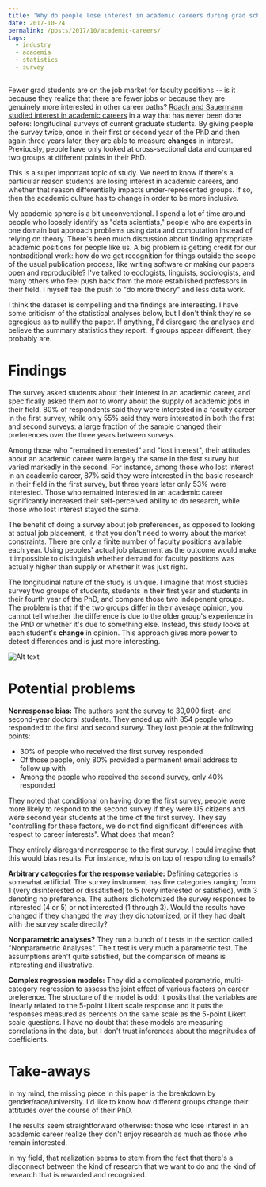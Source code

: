 ```yaml
---
title: 'Why do people lose interest in academic careers during grad school?'
date: 2017-10-24
permalink: /posts/2017/10/academic-careers/
tags:
  - industry
  - academia
  - statistics
  - survey
---
```


Fewer grad students are on the job market for faculty positions -- is it because they realize that there are fewer jobs or because they are genuinely more interested in other career paths? [Roach and Sauermann studied interest in academic careers](https://doi.org/10.1371/journal.pone.0184130) in a way that has never been done before: longitudinal surveys of current graduate students. By giving people the survey twice, once in their first or second year of the PhD and then again three years later, they are able to measure **changes** in interest. Previously, people have only looked at cross-sectional data and compared two groups at different points in their PhD.

This is a super important topic of study. We need to know if there's a particular reason students are losing interest in academic careers, and whether that reason differentially impacts under-represented groups. If so, then the academic culture has to change in order to be more inclusive.

My academic sphere is a bit unconventional. I spend a lot of time around people who loosely identify as "data scientists," people who are experts in one domain but approach problems using data and computation instead of relying on theory. There's been much discussion about finding appropriate academic positions for people like us. A big problem is getting credit for our nontraditional work: how do we get recognition for things outside the scope of the usual publication process, like writing software or making our papers open and reproducible? I've talked to ecologists, linguists, sociologists, and many others who feel push back from the more established professors in their field. I myself feel the push to "do more theory" and less data work.

I think the dataset is compelling and the findings are interesting. I have some criticism of the statistical analyses below, but I don't think they're so egregious as to nullify the paper. If anything, I'd disregard the analyses and believe the summary statistics they report. If groups appear different, they probably are.

Findings
========

The survey asked students about their interest in an academic career, and specifically asked them *not* to worry about the supply of academic jobs in their field.
80% of respondents said they were interested in a faculty career in the first survey, while only 55% said they were interested in both the first and second surveys: a large fraction of the sample changed their preferences over the three years between surveys.

Among those who "remained interested" and "lost interest", their attitudes about an academic career were largely the same in the first survey but varied markedly in the second. For instance, among those who lost interest in an academic career, 87% said they were interested in the basic research in their field in the first survey, but three years later only 53% were interested. Those who remained interested in an academic career significantly increased their self-perceived ability to do research, while those who lost interest stayed the same.

The benefit of doing a survey about job preferences, as opposed to looking at actual job placement, is that you don't need to worry about the market constraints. There are only a finite number of faculty positions available each year. Using peoples' actual job placement as the outcome would make it impossible to distinguish whether demand for faculty positions was actually higher than supply or whether it was just right.

The longitudinal nature of the study is unique. I imagine that most studies survey two groups of students, students in their first year and students in their fourth year of the PhD, and compare those two indepenent groups. The problem is that if the two groups differ in their average opinion, you cannot tell whether the difference is due to the older group's experience in the PhD or whether it's due to something else. Instead, this study looks at each student's **change** in opinion. This approach gives more power to detect differences and is just more interesting.

![Alt text](http://journals.plos.org/plosone/article/figure/image?id=10.1371/journal.pone.0184130.g002&size=large)


Potential problems
==================

**Nonresponse bias:** The authors sent the survey to 30,000 first- and second-year doctoral students. They ended up with 854 people who responded to the first and second survey. They lost people at the following points:
- 30% of people who received the first survey responded
- Of those people, only 80% provided a permanent email address to follow up with
- Among the people who received the second survey, only 40% responded

They noted that conditional on having done the first survey, people were more likely to respond to the second survey if they were US citizens and were second year students at the time of the first survey. They say "controlling for these factors, we do not find significant differences with respect to career interests". What does that mean?

They entirely disregard nonresponse to the first survey. I could imagine that this would bias results. For instance, who is on top of responding to emails?

**Arbitrary categories for the response variable:** Defining categories is somewhat artificial. The survey instrument has five categories ranging from 1 (very disinterested or dissatisfied) to 5 (very interested or satisfied), with 3 denoting no preference. The authors dichotomized the survey responses to interested (4 or 5) or not interested (1 through 3). Would the results have changed if they changed the way they dichotomized, or if they had dealt with the survey scale directly?

**Nonparametric analyses?** They run a bunch of t tests in the section called "Nonparametric Analyses". The t test is very much a parametric test. The assumptions aren't quite satisfied, but the comparison of means is interesting and illustrative. 

**Complex regression models:** They did a complicated parametric, multi-category regression to assess the joint effect of various factors on career preference. The structure of the model is odd: it posits that the variables are linearly related to the 5-point Likert scale response and it puts the responses measured as percents on the same scale as the 5-point Likert scale questions. I have no doubt that these models are measuring correlations in the data, but I don't trust inferences about the magnitudes of coefficients.

Take-aways
==========

In my mind, the missing piece in this paper is the breakdown by gender/race/university. I'd like to know how different groups change their attitudes over the course of their PhD.  

The results seem straightforward otherwise: those who lose interest in an academic career realize they don't enjoy research as much as those who remain interested.

In my field, that realization seems to stem from the fact that there's a disconnect between the kind of research that we want to do and the kind of research that is rewarded and recognized.